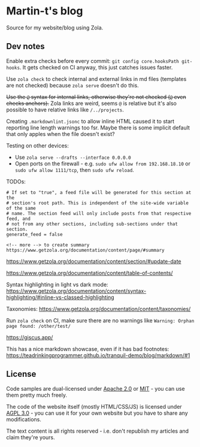 # Martin-t's blog

Source for my website/blog using Zola.

## Dev notes

Enable extra checks before every commit: `git config core.hooksPath git-hooks`. It gets checked on CI anyway, this just catches issues faster.

Use `zola check` to check internal and external links in md files (templates are not checked) because `zola serve` doesn't do this.

~~Use the `@` syntax for internal links, otherwise they're not checked (`@` even checks anchors).~~ Zola links are weird, seems `@` is relative but it's also possible to have relative links like `/../projects`.

Creating `.markdownlint.jsonc` to allow inline HTML caused it to start reporting line length warnings too fsr. Maybe there is some implicit default that only apples when the file doesn't exist?

Testing on other devices:

- Use `zola serve --drafts --interface 0.0.0.0`
- Open ports on the firewall - e.g. `sudo ufw allow from 192.168.18.10` or `sudo ufw allow 1111/tcp`, then `sudo ufw reload`.

TODOs:

```text
# If set to "true", a feed file will be generated for this section at the
# section's root path. This is independent of the site-wide variable of the same
# name. The section feed will only include posts from that respective feed, and
# not from any other sections, including sub-sections under that section.
generate_feed = false

<!-- more --> to create summary https://www.getzola.org/documentation/content/page/#summary
```

<https://www.getzola.org/documentation/content/section/#update-date>

<https://www.getzola.org/documentation/content/table-of-contents/>

Syntax highlighting in light vs dark mode: <https://www.getzola.org/documentation/content/syntax-highlighting/#inline-vs-classed-highlighting>

Taxonomies: <https://www.getzola.org/documentation/content/taxonomies/>

Run `zola check` on CI, make sure there are no warnings like `Warning: Orphan page found: /other/test/`

<https://giscus.app/>

This has a nice markdown showcase, even if it has bad footnotes: <https://teadrinkingprogrammer.github.io/tranquil-demo/blog/markdown/#1>

## License

Code samples are dual-licensed under [Apache 2.0](LICENSE-APACHE-2.0.txt) or [MIT](LICENSE-MIT.txt) - you can use them pretty much freely.

The code of the website itself (mostly HTML/CSS/JS) is licensed under [AGPL 3.0](LICENSE-AGPL-3.0.txt) - you can use it for your own website but you have to share any modifications.

The text content is all rights reserved - i.e. don't republish my articles and claim they're yours.
